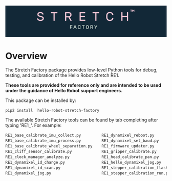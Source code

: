 ![](./images/banner.png)
# Overview

The Stretch Factory package provides low-level Python tools for debug, testing,  and calibration of the Hello Robot Stretch RE1. 

**These tools are provided for reference only and are intended to be used under the guidance of Hello Robot support engineers.** 

This package can be installed by:

```
pip2 install  hello-robot-stretch-factory
```

The available Stretch Factory tools can be found by tab completing after typing 'RE1_'. For example:
```bash
RE1_base_calibrate_imu_collect.py         RE1_dynamixel_reboot.py                   RE1_stepper_calibration_YAML_to_flash.py
RE1_base_calibrate_imu_process.py         RE1_dynamixel_set_baud.py                 RE1_stepper_jog.py
RE1_base_calibrate_wheel_separation.py    RE1_firmware_updater.py                   RE1_stepper_mechaduino_menu.py
RE1_cliff_sensor_calibrate.py             RE1_gripper_calibrate.py                  RE1_timestamp_manager_analyze.py
RE1_clock_manager_analyze.py              RE1_head_calibrate_pan.py                 RE1_usb_reset.py
RE1_dynamixel_id_change.py                RE1_hello_dynamixel_jog.py                RE1_wacc_calibrate.py
RE1_dynamixel_id_scan.py                  RE1_stepper_calibration_flash_to_YAML.py  
RE1_dynamixel_jog.py                      RE1_stepper_calibration_run.py            

```
